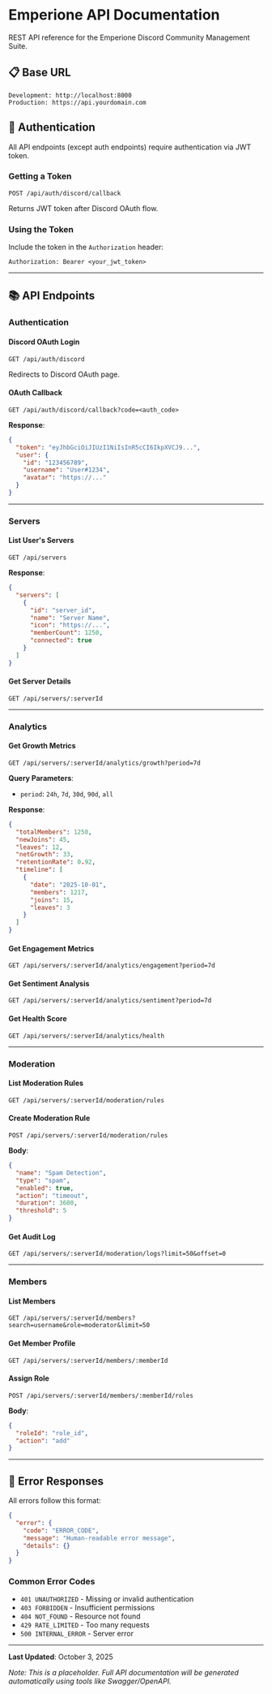 # Emperione API Documentation

REST API reference for the Emperione Discord Community Management Suite.

## 📋 Base URL

```
Development: http://localhost:8000
Production: https://api.yourdomain.com
```

## 🔐 Authentication

All API endpoints (except auth endpoints) require authentication via JWT token.

### Getting a Token

```http
POST /api/auth/discord/callback
```

Returns JWT token after Discord OAuth flow.

### Using the Token

Include the token in the `Authorization` header:

```http
Authorization: Bearer <your_jwt_token>
```

---

## 📚 API Endpoints

### Authentication

#### Discord OAuth Login
```http
GET /api/auth/discord
```
Redirects to Discord OAuth page.

#### OAuth Callback
```http
GET /api/auth/discord/callback?code=<auth_code>
```
**Response**:
```json
{
  "token": "eyJhbGciOiJIUzI1NiIsInR5cCI6IkpXVCJ9...",
  "user": {
    "id": "123456789",
    "username": "User#1234",
    "avatar": "https://..."
  }
}
```

---

### Servers

#### List User's Servers
```http
GET /api/servers
```
**Response**:
```json
{
  "servers": [
    {
      "id": "server_id",
      "name": "Server Name",
      "icon": "https://...",
      "memberCount": 1250,
      "connected": true
    }
  ]
}
```

#### Get Server Details
```http
GET /api/servers/:serverId
```

---

### Analytics

#### Get Growth Metrics
```http
GET /api/servers/:serverId/analytics/growth?period=7d
```
**Query Parameters**:
- `period`: `24h`, `7d`, `30d`, `90d`, `all`

**Response**:
```json
{
  "totalMembers": 1250,
  "newJoins": 45,
  "leaves": 12,
  "netGrowth": 33,
  "retentionRate": 0.92,
  "timeline": [
    {
      "date": "2025-10-01",
      "members": 1217,
      "joins": 15,
      "leaves": 3
    }
  ]
}
```

#### Get Engagement Metrics
```http
GET /api/servers/:serverId/analytics/engagement?period=7d
```

#### Get Sentiment Analysis
```http
GET /api/servers/:serverId/analytics/sentiment?period=7d
```

#### Get Health Score
```http
GET /api/servers/:serverId/analytics/health
```

---

### Moderation

#### List Moderation Rules
```http
GET /api/servers/:serverId/moderation/rules
```

#### Create Moderation Rule
```http
POST /api/servers/:serverId/moderation/rules
```
**Body**:
```json
{
  "name": "Spam Detection",
  "type": "spam",
  "enabled": true,
  "action": "timeout",
  "duration": 3600,
  "threshold": 5
}
```

#### Get Audit Log
```http
GET /api/servers/:serverId/moderation/logs?limit=50&offset=0
```

---

### Members

#### List Members
```http
GET /api/servers/:serverId/members?search=username&role=moderator&limit=50
```

#### Get Member Profile
```http
GET /api/servers/:serverId/members/:memberId
```

#### Assign Role
```http
POST /api/servers/:serverId/members/:memberId/roles
```
**Body**:
```json
{
  "roleId": "role_id",
  "action": "add"
}
```

---

## 🚨 Error Responses

All errors follow this format:

```json
{
  "error": {
    "code": "ERROR_CODE",
    "message": "Human-readable error message",
    "details": {}
  }
}
```

### Common Error Codes

- `401 UNAUTHORIZED` - Missing or invalid authentication
- `403 FORBIDDEN` - Insufficient permissions
- `404 NOT_FOUND` - Resource not found
- `429 RATE_LIMITED` - Too many requests
- `500 INTERNAL_ERROR` - Server error

---

**Last Updated**: October 3, 2025

*Note: This is a placeholder. Full API documentation will be generated automatically using tools like Swagger/OpenAPI.*
